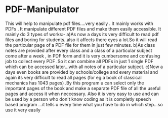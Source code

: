 # PDF-Manipulator
This will help to manipulate pdf files....very easily .
It mainly works with PDFs .
It manipulate different PDF files and make them easily accessible.
It mainly do 3 types of works:-
a)As now a days its very difficult to read pdf files and boring for students..also it affects there eyes a lot.So it will read the particular page of a PDF file for them in just few minutes.
b)As class notes are provided after every class and a class of a particular subject come after a week , in PDF form and it is very cumbersome and confusing job to collect every PDF .So it can combine all PDFs in just 1 single PDF which can be accessed later...with all notes of a particular subject.
c)Now a days even books are provided by schools/college and every material and again its very difficult to read all pages (for eg:a book of classical mechanics has 1043 pages) .By this program u can select only the important pages of the book and make a separate PDF file of all the useful pages and access it when neccessary.
Also it is very easy to use and can be used by a person who don't know coding as it is completly speech based program ...it tells u every time what you have to do in which step...so use it very easily
